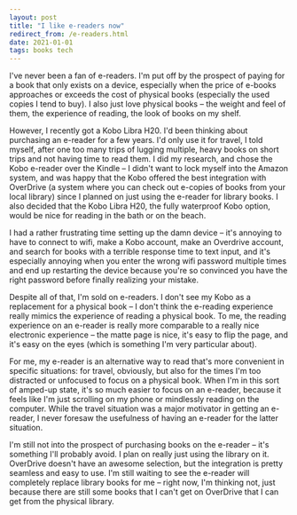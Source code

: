 ```yaml
---
layout: post
title: "I like e-readers now"
redirect_from: /e-readers.html
date: 2021-01-01
tags: books tech
---
```


I've never been a fan of e-readers. I'm put off by the prospect of paying for a book that only exists on a device, especially when the price of e-books approaches or exceeds the cost of physical books (especially the used copies I tend to buy). I also just love physical books – the weight and feel of them, the experience of reading, the look of books on my shelf. 

However, I recently got a Kobo Libra H20. I'd been thinking about purchasing an e-reader for a few years. I'd only use it for travel, I told myself, after one too many trips of lugging multiple, heavy books on short trips and not having time to read them. I did my research, and chose the Kobo e-reader over the Kindle – I didn't want to lock myself into the Amazon system, and was happy that the Kobo offered the best integration with OverDrive (a system where you can check out e-copies of books from your local library) since I planned on just using the e-reader for library books. I also decided that the Kobo Libra H20, the fully waterproof Kobo option, would be nice for reading in the bath or on the beach.

I had a rather frustrating time setting up the damn device – it's annoying to have to connect to wifi, make a Kobo account, make an Overdrive account, and search for books with a terrible response time to text input, and it's especially annoying when you enter the wrong wifi password multiple times and end up restarting the device because you're so convinced you have the right password before finally realizing your mistake. 

Despite all of that, I'm sold on e-readers. I don't see my Kobo as a replacement for a physical book – I don't think the e-reading experience really mimics the experience of reading a physical book. To me, the reading experience on an e-reader is really more comparable to a really nice electronic experience – the matte page is nice, it's easy to flip the page, and it's easy on the eyes (which is something I'm very particular about). 

For me, my e-reader is an alternative way to read that's more convenient in specific situations: for travel, obviously, but also for the times I'm too distracted or unfocused to focus on a physical book. When I'm in this sort of amped-up state, it's so much easier to focus on an e-reader, because it feels like I'm just scrolling on my phone or mindlessly reading on the computer. While the travel situation was a major motivator in getting an e-reader, I never foresaw the usefulness of having an e-reader for the latter situation.

I'm still not into the prospect of purchasing books on the e-reader – it's something I'll probably avoid. I plan on really just using the library on it. OverDrive doesn't have an awesome selection, but the integration is pretty seamless and easy to use.  I'm still waiting to see the e-reader will completely replace library books for me – right now, I'm thinking not, just because there are still some books that I can't get on OverDrive that I can get from the physical library.

<script data-goatcounter="https://dlog.goatcounter.com/count"
        async src="//gc.zgo.at/count.js"></script>